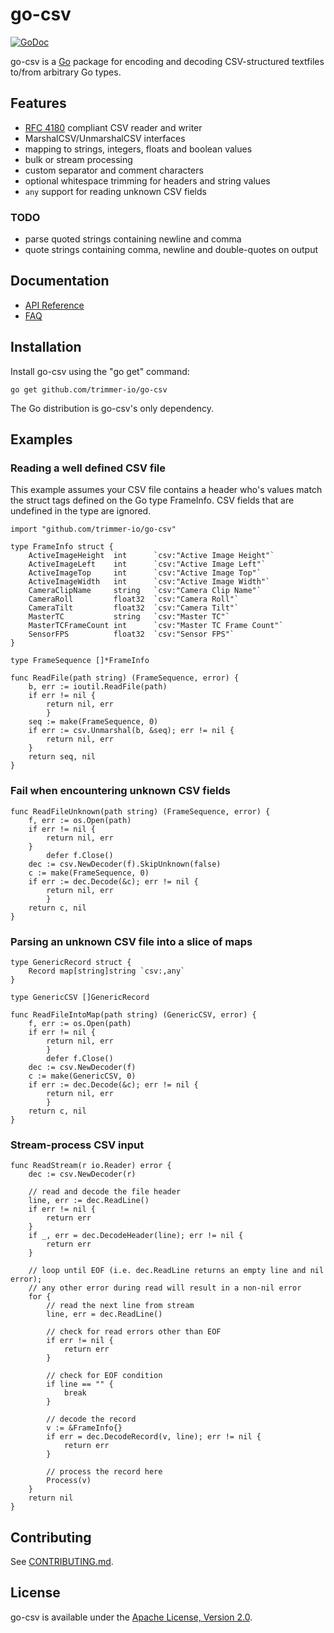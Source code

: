 go-csv
===========

[![GoDoc](https://godoc.org/github.com/trimmer-io/go-csv/timecode?status.svg)](https://godoc.org/github.com/trimmer-io/go-csv)


go-csv is a [Go](http://golang.org/) package for encoding and decoding CSV-structured textfiles to/from arbitrary Go types.

Features
--------

- [RFC 4180](https://tools.ietf.org/rfc/rfc4180.txt) compliant CSV reader and writer
- MarshalCSV/UnmarshalCSV interfaces
- mapping to strings, integers, floats and boolean values
- bulk or stream processing
- custom separator and comment characters
- optional whitespace trimming for headers and string values
- `any` support for reading unknown CSV fields

### TODO

- parse quoted strings containing newline and comma
- quote strings containing comma, newline and double-quotes on output

Documentation
-------------

- [API Reference](http://godoc.org/github.com/trimmer-io/go-csv)
- [FAQ](https://github.com/github.com/trimmer-io/go-csv/wiki/FAQ)

Installation
------------

Install go-csv using the "go get" command:

    go get github.com/trimmer-io/go-csv

The Go distribution is go-csv's only dependency.

Examples
--------

### Reading a well defined CSV file

This example assumes your CSV file contains a header who's values match the struct tags defined on the Go type FrameInfo. CSV fields that are undefined in the type are ignored.

```
import "github.com/trimmer-io/go-csv"

type FrameInfo struct {
	ActiveImageHeight  int      `csv:"Active Image Height"`
	ActiveImageLeft    int      `csv:"Active Image Left"`
	ActiveImageTop     int      `csv:"Active Image Top"`
	ActiveImageWidth   int      `csv:"Active Image Width"`
	CameraClipName     string   `csv:"Camera Clip Name"`
	CameraRoll         float32  `csv:"Camera Roll"`
	CameraTilt         float32  `csv:"Camera Tilt"`
	MasterTC           string   `csv:"Master TC"`
	MasterTCFrameCount int      `csv:"Master TC Frame Count"`
	SensorFPS          float32  `csv:"Sensor FPS"`
}

type FrameSequence []*FrameInfo

func ReadFile(path string) (FrameSequence, error) {
	b, err := ioutil.ReadFile(path)
	if err != nil {
		return nil, err
    	}
	seq := make(FrameSequence, 0)
	if err := csv.Unmarshal(b, &seq); err != nil {
		return nil, err
	}
	return seq, nil
}
```

### Fail when encountering unknown CSV fields
```
func ReadFileUnknown(path string) (FrameSequence, error) {
	f, err := os.Open(path)
	if err != nil {
		return nil, err
	}
    	defer f.Close()
	dec := csv.NewDecoder(f).SkipUnknown(false)
	c := make(FrameSequence, 0)
	if err := dec.Decode(&c); err != nil {
		return nil, err
    	}
	return c, nil
}
```

### Parsing an unknown CSV file into a slice of maps
```
type GenericRecord struct {
	Record map[string]string `csv:,any`
}

type GenericCSV []GenericRecord

func ReadFileIntoMap(path string) (GenericCSV, error) {
	f, err := os.Open(path)
	if err != nil {
	    return nil, err
    	}
    	defer f.Close()
	dec := csv.NewDecoder(f)
	c := make(GenericCSV, 0)
	if err := dec.Decode(&c); err != nil {
	    return nil, err
    	}
	return c, nil
}
```

### Stream-process CSV input
```
func ReadStream(r io.Reader) error {
	dec := csv.NewDecoder(r)

	// read and decode the file header
	line, err := dec.ReadLine()
	if err != nil {
		return err
	}
	if _, err = dec.DecodeHeader(line); err != nil {
		return err
	}

	// loop until EOF (i.e. dec.ReadLine returns an empty line and nil error);
	// any other error during read will result in a non-nil error
	for {
		// read the next line from stream
		line, err = dec.ReadLine()

		// check for read errors other than EOF
		if err != nil {
			return err
		}

		// check for EOF condition
		if line == "" {
			break
		}

		// decode the record
		v := &FrameInfo{}
		if err = dec.DecodeRecord(v, line); err != nil {
			return err
		}

		// process the record here
		Process(v)
	}
	return nil
}
```


Contributing
------------

See [CONTRIBUTING.md](https://github.com/trimmer-io/go-csv/blob/master/.github/CONTRIBUTING.md).


License
-------

go-csv is available under the [Apache License, Version 2.0](http://www.apache.org/licenses/LICENSE-2.0.html).

